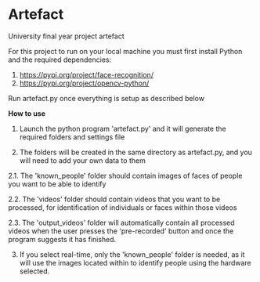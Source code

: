 # Artefact
University final year project artefact

For this project to run on your local machine you must first install Python and the required dependencies:

1. https://pypi.org/project/face-recognition/
2. https://pypi.org/project/opencv-python/

Run artefact.py once everything is setup as described below

**How to use**

1. Launch the python program 'artefact.py' and it will generate the required folders and settings file

2. The folders will be created in the same directory as artefact.py, and you will need to add your own data to them 

2.1. The 'known_people' folder should contain images of faces of people you want to be able to identify 

2.2. The 'videos' folder should contain videos that you want to be processed, for identification of individuals or faces within those videos 

2.3. The 'output_videos' folder will automatically contain all processed videos when the user presses the 'pre-recorded' button and once the program suggests it has finished.

3. If you select real-time, only the 'known_people' folder is needed, as it will use the images located within to identify people using the hardware selected.
